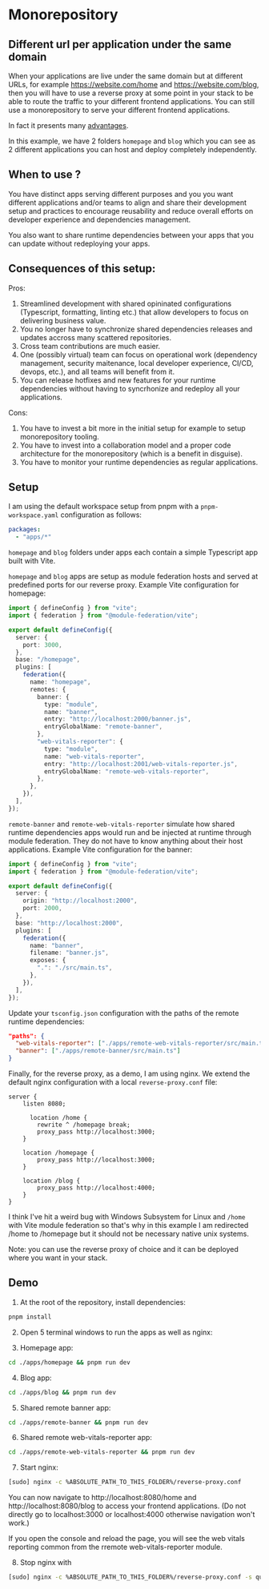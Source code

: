 # Monorepository

## Different url per application under the same domain

When your applications are live under the same domain but at different URLs, for example https://website.com/home and https://website.com/blog, then you will have to use a reverse proxy at some point in your stack to be able to route the traffic to your different frontend applications. You can still use a monorepository to serve your different frontend applications.

In fact it presents many [advantages](https://www.simplefrontend.dev/blog/why-a-frontend-monorepo/).

In this example, we have 2 folders `homepage` and `blog` which you can see as 2 different applications you can host and deploy completely independently.

## When to use ?

You have distinct apps serving different purposes and you you want different applications and/or teams to align and share their development setup and practices to encourage reusability and reduce overall efforts on developer experience and dependencies management.

You also want to share runtime dependencies between your apps that you can update without redeploying your apps.

## Consequences of this setup:

Pros:

1. Streamlined development with shared opininated configurations (Typescript, formatting, linting etc.) that allow developers to focus on delivering business value.
1. You no longer have to synchronize shared dependencies releases and updates accross many scattered repositories.
1. Cross team contributions are much easier.
1. One (possibly virtual) team can focus on operational work (dependency management, security maitenance, local developer experience, CI/CD, devops, etc.), and all teams will benefit from it.
1. You can release hotfixes and new features for your runtime dependencies without having to syncrhonize and redeploy all your applications.

Cons:

1. You have to invest a bit more in the initial setup for example to setup monorepository tooling.
1. You have to invest into a collaboration model and a proper code architecture for the monorepository (which is a benefit in disguise).
1. You have to monitor your runtime dependencies as regular applications.

## Setup

I am using the default workspace setup from pnpm with a `pnpm-workspace.yaml` configuration as follows:

```yaml
packages:
  - "apps/*"
```

`homepage` and `blog` folders under apps each contain a simple Typescript app built with Vite.

`homepage` and `blog` apps are setup as module federation hosts and served at predefined ports for our reverse proxy. Example Vite configuration for homepage:

```typescript
import { defineConfig } from "vite";
import { federation } from "@module-federation/vite";

export default defineConfig({
  server: {
    port: 3000,
  },
  base: "/homepage",
  plugins: [
    federation({
      name: "homepage",
      remotes: {
        banner: {
          type: "module",
          name: "banner",
          entry: "http://localhost:2000/banner.js",
          entryGlobalName: "remote-banner",
        },
        "web-vitals-reporter": {
          type: "module",
          name: "web-vitals-reporter",
          entry: "http://localhost:2001/web-vitals-reporter.js",
          entryGlobalName: "remote-web-vitals-reporter",
        },
      },
    }),
  ],
});
```

`remote-banner` and `remote-web-vitals-reporter` simulate how shared runtime dependencies apps would run and be injected at runtime through module federation. They do not have to know anything about their host applications. Example Vite configuration for the banner:

```typescript
import { defineConfig } from "vite";
import { federation } from "@module-federation/vite";

export default defineConfig({
  server: {
    origin: "http://localhost:2000",
    port: 2000,
  },
  base: "http://localhost:2000",
  plugins: [
    federation({
      name: "banner",
      filename: "banner.js",
      exposes: {
        ".": "./src/main.ts",
      },
    }),
  ],
});
```

Update your `tsconfig.json` configuration with the paths of the remote runtime dependencies:

```json
"paths": {
  "web-vitals-reporter": ["./apps/remote-web-vitals-reporter/src/main.ts"],
  "banner": ["./apps/remote-banner/src/main.ts"]
}
```

Finally, for the reverse proxy, as a demo, I am using nginx. We extend the default nginx configuration with a local `reverse-proxy.conf` file:

```
server {
    listen 8080;

      location /home {
        rewrite ^ /homepage break;
        proxy_pass http://localhost:3000;
    }

    location /homepage {
        proxy_pass http://localhost:3000;
    }

    location /blog {
        proxy_pass http://localhost:4000;
    }
}
```

I think I've hit a weird bug with Windows Subsystem for Linux and `/home` with Vite module federation so that's why in this example I am redirected /home to /homepage but it should not be necessary native unix systems.

Note: you can use the reverse proxy of choice and it can be deployed where you want in your stack.

## Demo

1. At the root of the repository, install dependencies:

```bash
pnpm install
```

2. Open 5 terminal windows to run the apps as well as nginx:

3. Homepage app:

```bash
cd ./apps/homepage && pnpm run dev
```

4. Blog app:

```bash
cd ./apps/blog && pnpm run dev
```

5. Shared remote banner app:

```bash
cd ./apps/remote-banner && pnpm run dev
```

6. Shared remote web-vitals-reporter app:

```bash
cd ./apps/remote-web-vitals-reporter && pnpm run dev
```

7. Start nginx:

```bash
[sudo] nginx -c %ABSOLUTE_PATH_TO_THIS_FOLDER%/reverse-proxy.conf
```

You can now navigate to http://localhost:8080/home and http://localhost:8080/blog to access your frontend applications. (Do not directly go to localhost:3000 or localhost:4000 otherwise navigation won't work.)

If you open the console and reload the page, you will see the web vitals reporting common from the rremote web-vitals-reporter module.

8. Stop nginx with

```bash
[sudo] nginx -c %ABSOLUTE_PATH_TO_THIS_FOLDER%/reverse-proxy.conf -s quit
```
